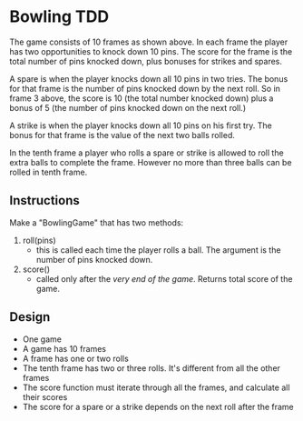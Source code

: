 # Bowling TDD

The game consists of 10 frames as shown above. In each frame the player has two opportunities to knock down 10 pins. The score for the frame is the total number of pins knocked down, plus bonuses for strikes and spares.

A spare is when the player knocks down all 10 pins in two tries. The bonus for that frame is the number of pins knocked down by the next roll. So in frame 3 above, the score is 10 (the total number knocked down) plus a bonus of 5 (the number of pins knocked down on the next roll.)

A strike is when the player knocks down all 10 pins on his first try. The bonus for that frame is the value of the next two balls rolled.

In the tenth frame a player who rolls a spare or strike is allowed to roll the extra balls to complete the frame. However no more than three balls can be rolled in tenth frame.

## Instructions
Make a "BowlingGame" that has two methods:
  1. roll(pins)
      - this is called each time the player rolls a ball. The argument is the number of pins knocked down.
  2. score()
      - called only after the *very end of the game*. Returns total score of the game.

## Design
  * One game
  * A game has 10 frames
  * A frame has one or two rolls
  * The tenth frame has two or three rolls. It's different from all the other frames
  * The score function must iterate through all the frames, and calculate all their scores
  * The score for a spare or a strike depends on the next roll after the frame
